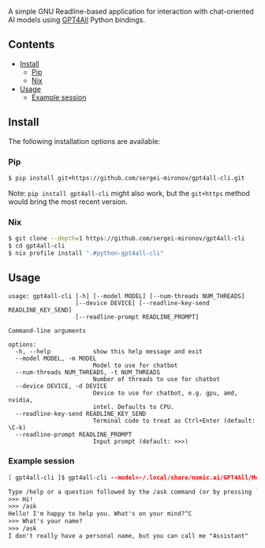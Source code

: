 A simple GNU Readline-based application for interaction with chat-oriented AI models using
[GPT4All](https://www.nomic.ai/gpt4all) Python bindings.

Contents
--------

<!-- vim-markdown-toc GFM -->

* [Install](#install)
    * [Pip](#pip)
    * [Nix](#nix)
* [Usage](#usage)
    * [Example session](#example-session)

<!-- vim-markdown-toc -->

Install
-------

The following installation options are available:

### Pip

```sh
$ pip install git+https://github.com/sergei-mironov/gpt4all-cli.git
```

Note: `pip install gpt4all-cli` might also work, but the `git+https` method would bring the most
recent version.

### Nix

```sh
$ git clone --depth=1 https://github.com/sergei-mironov/gpt4all-cli
$ cd gpt4all-cli
$ nix profile install ".#python-gpt4all-cli"
```

Usage
-----

<!--
``` python
!gpt4all-cli --help
```
-->
``` result
usage: gpt4all-cli [-h] [--model MODEL] [--num-threads NUM_THREADS]
                   [--device DEVICE] [--readline-key-send READLINE_KEY_SEND]
                   [--readline-prompt READLINE_PROMPT]

Command-line arguments

options:
  -h, --help            show this help message and exit
  --model MODEL, -m MODEL
                        Model to use for chatbot
  --num-threads NUM_THREADS, -t NUM_THREADS
                        Number of threads to use for chatbot
  --device DEVICE, -d DEVICE
                        Device to use for chatbot, e.g. gpu, amd, nvidia,
                        intel. Defaults to CPU.
  --readline-key-send READLINE_KEY_SEND
                        Terminal code to treat as Ctrl+Enter (default: \C-k)
  --readline-prompt READLINE_PROMPT
                        Input prompt (default: >>>)
```

### Example session

``` sh
[ gpt4all-cli ]$ gpt4all-cli --model=~/.local/share/nomic.ai/GPT4All/Meta-Llama-3-8B-Instruct.Q4_0.gguf
```
``` txt
Type /help or a question followed by the /ask command (or by pressing `C-k` key).
>>> Hi!
>>> /ask
Hello! I'm happy to help you. What's on your mind?^C
>>> What's your name?
>>> /ask
I don't really have a personal name, but you can call me "Assistant"
```

